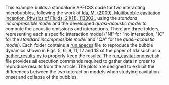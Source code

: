 This example builds a standalone APECSS code for two interacting microbubbles, following the work of [Ida, M. (2009). Multibubble cavitation inception. Physics of Fluids, 21(11), 113302.](https://doi.org/10.1063/1.3265547), using the _standard incompressible model_ and the developped _quasi-acoustic model_ to compute the acoustic emissions and interactions. There are three folders, representing each a specific interaction model ("NI" for "no interaction, "IC" for the _standard incompressible model_ and "QA" for the _quasi-acoustic model_). Each folder contains a [run.apecss](./IC/run.apecss) file to reproduce the bubble dynamics shown in Figs. 5, 6, 9, 11, 12 and 13 of the paper of Ida such as a [gather_results.py](./IC/gather_results.py) to properly keep the results. The [run_cavitationonset.sh](./run_cavitationonset.sh) file provides all execution commands required to gather data in order to reproduce results from the article. The plots are designed to exhibit the differences between the two interaction models when studying cavitation onset and collapse of the bubbles.